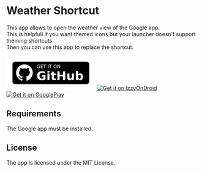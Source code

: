 # Weather Shortcut

This app allows to open the weather view of the Google app. <br>
This is helpfull if you want themed icons but your launcher doesn't support theming shortcuts. <br>
Then you can use this app to replace the shortcut. 

[<img src="docs/github_badge.png" alt="Get it on Github" height="90">](https://github.com/Kaiserdragon2/WeatherShortcut/releases) [<img src="https://raw.githubusercontent.com/Kaiserdragon2/IconRequest/main/docs/IzzyOnDroid.png" alt="Get it on IzzyOnDroid" height="90">](https://apt.izzysoft.de/fdroid/index/apk/de.kaiserdragon.weathershortcut) [<img src="https://play.google.com/intl/en_us/badges/static/images/badges/en_badge_web_generic.png" alt="Get it on GooglePlay" height="90">](https://play.google.com/store/apps/details?id=de.kaiserdragon.weathershortcut)

## Requirements

The Google app must be installed.

## License
The app is licensed under the MIT License.
